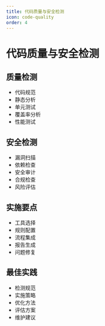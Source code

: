```yaml
---
title: 代码质量与安全检测
icon: code-quality
order: 4
---
```


# 代码质量与安全检测

## 质量检测
- 代码规范
- 静态分析
- 单元测试
- 覆盖率分析
- 性能测试

## 安全检测
- 漏洞扫描
- 依赖检查
- 安全审计
- 合规检查
- 风险评估

## 实施要点
- 工具选择
- 规则配置
- 流程集成
- 报告生成
- 问题修复

## 最佳实践
- 检测规范
- 实施策略
- 优化方法
- 评估方案
- 维护建议
